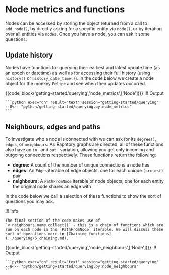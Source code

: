 
# Node metrics and functions
Nodes can be accessed by storing the object returned from a call to `add_node()`, by directly asking for a specific entity via `node()`, or by iterating over all entities via `nodes`. Once you have a node, you can ask it some questions. 

## Update history 

Nodes have functions for querying their earliest and latest update time (as an epoch or datetime) as well as for accessing their full history (using `history()` or `history_date_time()`). In the code below we create a node object for the monkey `Felipe` and see when their updates occurred. 

{{code_block('getting-started/querying','node_metrics',['Node'])}}
!!! Output

    ```python exec="on" result="text" session="getting-started/querying"
    --8<-- "python/getting-started/querying.py:node_metrics"
    ```

## Neighbours, edges and paths
To investigate who a node is connected with we can ask for its `degree()`, `edges`, or `neighbours`. As Raphtory graphs are directed, all of these functions also have an `in_` and `out_` variation, allowing you get only incoming and outgoing connections respectively. These functions return the following:

* **degree:** A count of the number of unique connections a node has
* **edges:** An `Edges` iterable of edge objects, one for each unique `(src,dst)` pair
* **neighbours:** A `PathFromNode` iterable of node objects, one for each entity the original node shares an edge with

In the code below we call a selection of these functions to show the sort of questions you may ask. 

!!! info

    The final section of the code makes use of `v.neighbours.name.collect()` - this is a chain of functions which are run on each node in the `PathFromNode` iterable. We will discuss these sort of operations more in [Chaining functions](../querying/6_chaining.md). 

{{code_block('getting-started/querying','node_neighbours',['Node'])}}
!!! Output

    ```python exec="on" result="text" session="getting-started/querying"
    --8<-- "python/getting-started/querying.py:node_neighbours"
    ```